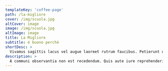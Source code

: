 ```yaml
---
templateKey: 'coffee-page'
path: /la-migliore
cover: /img/scuola.jpg
altCover: image
image: /img/scuola.jpg
altImage: image
title: La Migliore
subtitle: é buono perchè
shortDesc: >
  Vivamus sagittis lacus vel augue laoreet rutrum faucibus. Petierunt uti sibi concilium totius Galliae in diem certam indicere. Nihilne te nocturnum praesidium Palati, nihil urbis vigiliae.
description: >
  A communi observantia non est recedendum. Quis aute iure reprehenderit in voluptate velit esse. Ambitioni dedisse scripsisse iudicaretur.
---
```

